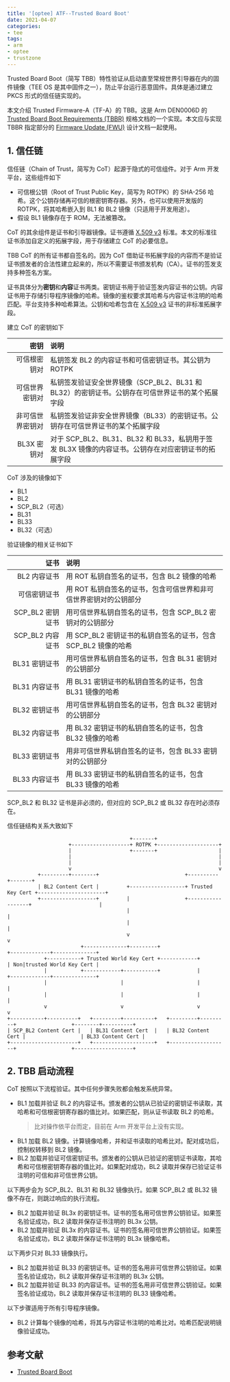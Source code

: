 ```yaml
---
title: '[optee] ATF--Trusted Board Boot'
date: 2021-04-07
categories:
- tee
tags:
- arm
- optee
- trustzone
---
```


Trusted Board Boot（简写 TBB）特性验证从启动直至常规世界引导器在内的固件镜像（TEE OS 是其中固件之一），防止平台运行恶意固件。具体是通过建立 PKCS 形式的信任链实现的。

本文介绍 Trusted Firmware-A（TF-A）的 TBB。这是 Arm DEN0006D 的 [Trusted Board Boot Requirements (TBBR)][TBBR] 规格文档的一个实现。本文应与实现 TBBR 指定部分的 [Firmware Update (FWU)][FWU] 设计文档一起使用。

## 1. 信任链

信任链（Chain of Trust，简写为 CoT）起源于隐式的可信组件。对于 Arm 开发平台，这些组件如下

- 可信根公钥（Root of Trust Public Key，简写为 ROTPK）的 SHA-256 哈希。这个公钥存储再可信的根密钥寄存器。另外，也可以使用开发版的 ROTPK，将其哈希嵌入到 BL1 和 BL2 镜像（只适用于开发用途）。
- 假设 BL1 镜像存在于 ROM，无法被篡改。

CoT 的其余组件是证书和引导器镜像。证书遵循 [X.509 v3][X509v3] 标准。本文的标准往证书添加自定义的拓展字段，用于存储建立 CoT 的必要信息。

TBB CoT 的所有证书都自签名的。因为 CoT 借助证书拓展字段的内容而不是验证证书颁发者的合法性建立起来的，所以不需要证书颁发机构（CA）。证书的签发支持多种签名方案。

证书具体分为**密钥**和**内容**证书两类。密钥证书用于验证签发内容证书的公钥。内容证书用于存储引导程序镜像的哈希。镜像的鉴权要求其哈希与内容证书注明的哈希匹配。平台支持多种哈希算法。公钥和哈希包含在 [X.509 v3][X509v3] 证书的非标准拓展字段。

建立 CoT 的密钥如下

|             密钥 | 说明                                                                                               |
| ---------------: | :------------------------------------------------------------------------------------------------- |
|     可信根密钥对 | 私钥签发 BL2 的内容证书和可信密钥证书。其公钥为 ROTPK                                              |
|   可信世界密钥对 | 私钥签发验证安全世界镜像（SCP_BL2、BL31 和 BL32）的密钥证书。公钥存在可信世界证书的某个拓展字段    |
| 非可信世界密钥对 | 私钥签发验证非安全世界镜像（BL33）的密钥证书。公钥存在可信世界证书的某个拓展字段                   |
|      BL3X 密钥对 | 对于 SCP_BL2、BL31、BL32 和 BL33，私钥用于签发 BL3X 镜像的内容证书。公钥存在对应密钥证书的拓展字段 |

CoT 涉及的镜像如下
- BL1
- BL2
- SCP_BL2（可选）
- BL31
- BL33
- BL32（可选）

验证镜像的相关证书如下

|             证书 | 说明                                                              |
| ---------------: | :---------------------------------------------------------------- |
|     BL2 内容证书 | 用 ROT 私钥自签名的证书，包含 BL2 镜像的哈希                      |
|     可信密钥证书 | 用 ROT 私钥自签名的证书，包含可信世界和非可信世界密钥对的公钥部分 |
| SCP_BL2 密钥证书 | 用可信世界私钥自签名的证书，包含 SCP_BL2 密钥对的公钥部分         |
| SCP_BL2 内容证书 | 用 SCP_BL2 密钥证书的私钥自签名的证书，包含 SCP_BL2 镜像的哈希    |
|    BL31 密钥证书 | 用可信世界私钥自签名的证书，包含 BL31 密钥对的公钥部分            |
|    BL31 内容证书 | 用 BL31 密钥证书的私钥自签名的证书，包含 BL31 镜像的哈希          |
|    BL32 密钥证书 | 用可信世界私钥自签名的证书，包含 BL32 密钥对的公钥部分            |
|    BL32 内容证书 | 用 BL32 密钥证书的私钥自签名的证书，包含 BL32 镜像的哈希          |
|    BL33 密钥证书 | 用非可信世界私钥自签名的证书，包含 BL33 密钥对的公钥部分          |
|    BL33 内容证书 | 用 BL33 密钥证书的私钥自签名的证书，包含 BL33 镜像的哈希          |

SCP_BL2 和 BL32 证书是非必须的，但对应的 SCP_BL2 或 BL32 存在时必须存在。

信任链结构关系大致如下

```
                                        +-------+
                    +-------------------+ ROTPK +--------------------+
                    |                   +-------+                    |
                    |                                                |
                    |                                                |
                    v                                                v
          +---------+--------+                            +----------+-------+
          | BL2 Content Cert |         +------------------+ Trusted Key Cert +----------------------+
          +------------------+         |                  +------------------+                      |
                                       |                                                            |
                                       |                                                            |
                                       v                                                            v
                        +--------------+---------+                                    +-------------+--------------+
            +-----------+ Trusted World Key Cert +------------+                       | Non|trusted World Key Cert |
            |           +------------+-----------+            |                       +-------------+--------------+
            |                        |                        |                                     |
            |                        |                        |                                     |
            v                        v                        v                                     v
+-----------+----------+   +---------+----------+   +---------+---------+                  +--------+----------+
| SCP_BL2 Content Cert |   | BL31 Content Cert  |   | BL32 Content Cert |                  | BL33 Content Cert |
+----------------------+   +--------------------+   +-------------------+                  +-------------------+
```

## 2. TBB 启动流程

CoT 按照以下流程验证。其中任何步骤失败都会触发系统异常。

- BL1 加载并验证 BL2 的内容证书。颁发者的公钥从已验证的密钥证书读取，其哈希和可信根密钥寄存器的值比对。如果匹配，则从证书读取 BL2 的哈希。
  > 比对操作依平台而定，目前在 Arm 开发平台上没有实现。
- BL1 加载 BL2 镜像。计算镜像哈希，并和证书读取的哈希比对。配对成功后，控制权转移到 BL2 镜像。
- BL2 加载并验证可信密钥证书。颁发者的公钥从已验证的密钥证书读取，其哈希和可信根密钥寄存器的值比对。如果配对成功，BL2 读取并保存已验证证书注明的可信和非可信世界公钥。

以下两步会为 SCP_BL2、BL31 和 BL32 镜像执行。如果 SCP_BL2 或 BL32 镜像不存在，则跳过响应的执行流程。

- BL2 加载并验证 BL3x 的密钥证书。证书的签名用可信世界公钥验证。如果签名验证成功，BL2 读取并保存证书注明的 BL3x 公钥。
- BL2 加载并验证 BL3x 的内容证书。证书的签名用可信世界公钥验证。如果签名验证成功，BL2 读取并保存证书注明的 BL3x 镜像哈希。

以下两步只对 BL33 镜像执行。

- BL2 加载并验证 BL33 的密钥证书。证书的签名用非可信世界公钥验证。如果签名验证成功，BL2 读取并保存证书注明的 BL3x 公钥。
- BL2 加载并验证 BL33 的内容证书。证书的签名用非可信世界公钥验证。如果签名验证成功，BL2 读取并保存证书注明的 BL33 镜像哈希。

以下步骤适用于所有引导程序镜像。

- BL2 计算每个镜像的哈希，将其与内容证书注明的哈希比对。哈希匹配说明镜像验证成功。

## 参考文献
- [Trusted Board Boot](https://trustedfirmware-a.readthedocs.io/en/v2.4/design/trusted-board-boot.html)

[FWU]: https://trustedfirmware-a.readthedocs.io/en/latest/components/firmware-update.html#firmware-update-fwu
[TBBR]: https://developer.arm.com/docs/den0006/latest/trusted-board-boot-requirements-client-tbbr-client-armv8-a
[X509v3]: https://tools.ietf.org/rfc/rfc5280.txt
